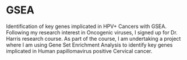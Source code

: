 # GSEA
Identification of key genes implicated in HPV+ Cancers with GSEA.
Following my research interest in Oncogenic viruses, I signed up for Dr. Harris research course. As part of the course, I am undertaking a project where I am using Gene Set Enrichment Analysis to identify key genes implicated in Human papillomavirus positive Cervical cancer.
